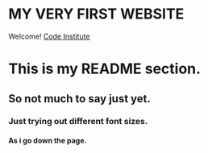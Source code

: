# MY VERY FIRST WEBSITE

Welcome! [Code Institute](http://codeinstitute.net)

# This is my README section.

## So not much to say just yet.

### Just trying out different font sizes.

#### As i go down the page.

